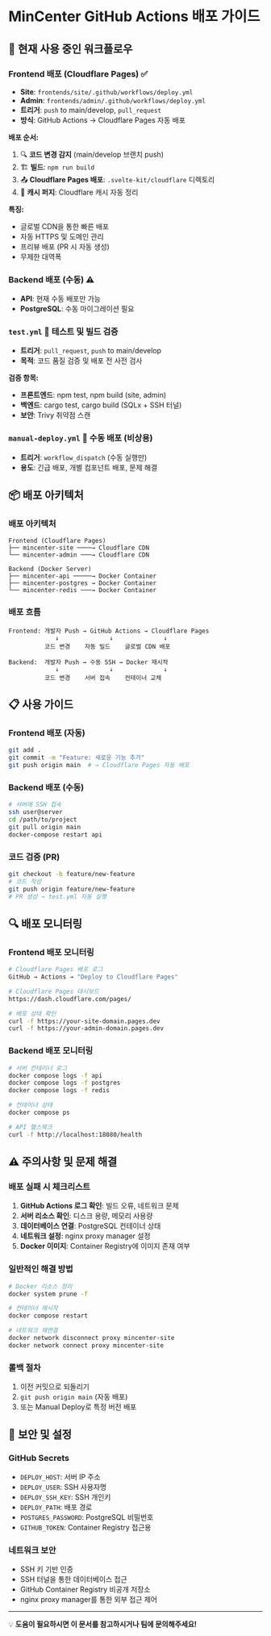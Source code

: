 # MinCenter GitHub Actions 배포 가이드

## 🚀 현재 사용 중인 워크플로우

### **Frontend 배포 (Cloudflare Pages)** ✅
- **Site**: `frontends/site/.github/workflows/deploy.yml`
- **Admin**: `frontends/admin/.github/workflows/deploy.yml`
- **트리거**: `push` to main/develop, `pull_request`
- **방식**: GitHub Actions → Cloudflare Pages 자동 배포

**배포 순서:**
1. 🔍 **코드 변경 감지** (main/develop 브랜치 push)
2. 🏗️ **빌드**: `npm run build` 
3. 📤 **Cloudflare Pages 배포**: `.svelte-kit/cloudflare` 디렉토리
4. 🔄 **캐시 퍼지**: Cloudflare 캐시 자동 정리

**특징:**
- 글로벌 CDN을 통한 빠른 배포
- 자동 HTTPS 및 도메인 관리
- 프리뷰 배포 (PR 시 자동 생성)
- 무제한 대역폭

### **Backend 배포 (수동)** ⚠️
- **API**: 현재 수동 배포만 가능
- **PostgreSQL**: 수동 마이그레이션 필요

### `test.yml` 🧪 **테스트 및 빌드 검증**
- **트리거**: `pull_request`, `push` to main/develop
- **목적**: 코드 품질 검증 및 배포 전 사전 검사

**검증 항목:**
- **프론트엔드**: npm test, npm build (site, admin)
- **백엔드**: cargo test, cargo build (SQLx + SSH 터널)
- **보안**: Trivy 취약점 스캔

### `manual-deploy.yml` 🔧 **수동 배포** (비상용)
- **트리거**: `workflow_dispatch` (수동 실행만)
- **용도**: 긴급 배포, 개별 컴포넌트 배포, 문제 해결

## 📦 배포 아키텍처

### 배포 아키텍처
```
Frontend (Cloudflare Pages)
├── mincenter-site ────→ Cloudflare CDN
└── mincenter-admin ───→ Cloudflare CDN

Backend (Docker Server)
├── mincenter-api ─────→ Docker Container
├── mincenter-postgres → Docker Container  
└── mincenter-redis ───→ Docker Container
```

### 배포 흐름
```
Frontend: 개발자 Push → GitHub Actions → Cloudflare Pages
             ↓              ↓              ↓
          코드 변경    자동 빌드    글로벌 CDN 배포

Backend:  개발자 Push → 수동 SSH → Docker 재시작
             ↓              ↓              ↓
          코드 변경    서버 접속    컨테이너 교체
```

## 📋 사용 가이드

### Frontend 배포 (자동)
```bash
git add .
git commit -m "Feature: 새로운 기능 추가"
git push origin main  # → Cloudflare Pages 자동 배포
```

### Backend 배포 (수동)
```bash
# 서버에 SSH 접속
ssh user@server
cd /path/to/project
git pull origin main
docker-compose restart api
```

### 코드 검증 (PR)
```bash
git checkout -b feature/new-feature
# 코드 작성
git push origin feature/new-feature
# PR 생성 → test.yml 자동 실행
```

## 🔍 배포 모니터링

### Frontend 배포 모니터링
```bash
# Cloudflare Pages 배포 로그
GitHub → Actions → "Deploy to Cloudflare Pages"

# Cloudflare Pages 대시보드
https://dash.cloudflare.com/pages/

# 배포 상태 확인
curl -f https://your-site-domain.pages.dev
curl -f https://your-admin-domain.pages.dev
```

### Backend 배포 모니터링
```bash
# 서버 컨테이너 로그
docker compose logs -f api
docker compose logs -f postgres
docker compose logs -f redis

# 컨테이너 상태
docker compose ps

# API 헬스체크
curl -f http://localhost:18080/health
```

## ⚠️ 주의사항 및 문제 해결

### 배포 실패 시 체크리스트
1. **GitHub Actions 로그 확인**: 빌드 오류, 네트워크 문제
2. **서버 리소스 확인**: 디스크 용량, 메모리 사용량
3. **데이터베이스 연결**: PostgreSQL 컨테이너 상태
4. **네트워크 설정**: nginx proxy manager 설정
5. **Docker 이미지**: Container Registry에 이미지 존재 여부

### 일반적인 해결 방법
```bash
# Docker 리소스 정리
docker system prune -f

# 컨테이너 재시작
docker compose restart

# 네트워크 재연결
docker network disconnect proxy mincenter-site
docker network connect proxy mincenter-site
```

### 롤백 절차
1. 이전 커밋으로 되돌리기
2. `git push origin main` (자동 배포)
3. 또는 Manual Deploy로 특정 버전 배포

## 🔐 보안 및 설정

### GitHub Secrets
- `DEPLOY_HOST`: 서버 IP 주소
- `DEPLOY_USER`: SSH 사용자명  
- `DEPLOY_SSH_KEY`: SSH 개인키
- `DEPLOY_PATH`: 배포 경로
- `POSTGRES_PASSWORD`: PostgreSQL 비밀번호
- `GITHUB_TOKEN`: Container Registry 접근용

### 네트워크 보안
- SSH 키 기반 인증
- SSH 터널을 통한 데이터베이스 접근
- GitHub Container Registry 비공개 저장소
- nginx proxy manager를 통한 외부 접근 제어

---

💡 **도움이 필요하시면 이 문서를 참고하시거나 팀에 문의해주세요!**